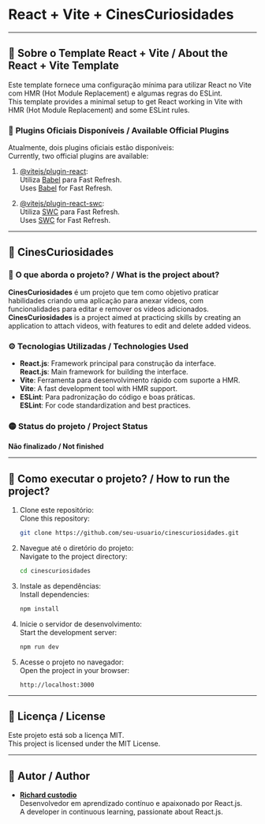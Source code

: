 # **React + Vite + CinesCuriosidades**

---

## 🚀 **Sobre o Template React + Vite / About the React + Vite Template**  
Este template fornece uma configuração mínima para utilizar React no Vite com HMR (Hot Module Replacement) e algumas regras do ESLint.  
This template provides a minimal setup to get React working in Vite with HMR (Hot Module Replacement) and some ESLint rules.

### 🔌 **Plugins Oficiais Disponíveis / Available Official Plugins**  
Atualmente, dois plugins oficiais estão disponíveis:  
Currently, two official plugins are available:  

1. [@vitejs/plugin-react](https://github.com/vitejs/vite-plugin-react/blob/main/packages/plugin-react/README.md):  
   Utiliza [Babel](https://babeljs.io/) para Fast Refresh.  
   Uses [Babel](https://babeljs.io/) for Fast Refresh.  

2. [@vitejs/plugin-react-swc](https://github.com/vitejs/vite-plugin-react-swc):  
   Utiliza [SWC](https://swc.rs/) para Fast Refresh.  
   Uses [SWC](https://swc.rs/) for Fast Refresh.  

---

## 🎥 **CinesCuriosidades**

### 🔎 **O que aborda o projeto? / What is the project about?**  
**CinesCuriosidades** é um projeto que tem como objetivo praticar habilidades criando uma aplicação para anexar vídeos, com funcionalidades para editar e remover os vídeos adicionados.  
**CinesCuriosidades** is a project aimed at practicing skills by creating an application to attach videos, with features to edit and delete added videos.  

### ⚙️ **Tecnologias Utilizadas / Technologies Used**  
- **React.js**: Framework principal para construção da interface.  
  **React.js**: Main framework for building the interface.  
- **Vite**: Ferramenta para desenvolvimento rápido com suporte a HMR.  
  **Vite**: A fast development tool with HMR support.  
- **ESLint**: Para padronização do código e boas práticas.  
  **ESLint**: For code standardization and best practices.  

### 🟡 **Status do projeto / Project Status**  
**Não finalizado / Not finished**  

---

## 🚀 **Como executar o projeto? / How to run the project?**

1. Clone este repositório:  
   Clone this repository:  
   ```bash
   git clone https://github.com/seu-usuario/cinescuriosidades.git
   ```

2. Navegue até o diretório do projeto:  
   Navigate to the project directory:  
   ```bash
   cd cinescuriosidades
   ```

3. Instale as dependências:  
   Install dependencies:  
   ```bash
   npm install
   ```

4. Inicie o servidor de desenvolvimento:  
   Start the development server:  
   ```bash
   npm run dev
   ```

5. Acesse o projeto no navegador:  
   Open the project in your browser:  
   ```plaintext
   http://localhost:3000
   ```

---

## 📜 **Licença / License**  
Este projeto está sob a licença MIT.  
This project is licensed under the MIT License.

---

## 👤 **Autor / Author**  
- **[Richard custodio](https://github.com/richardcustodio)**  
  Desenvolvedor em aprendizado contínuo e apaixonado por React.js.  
  A developer in continuous learning, passionate about React.js.

